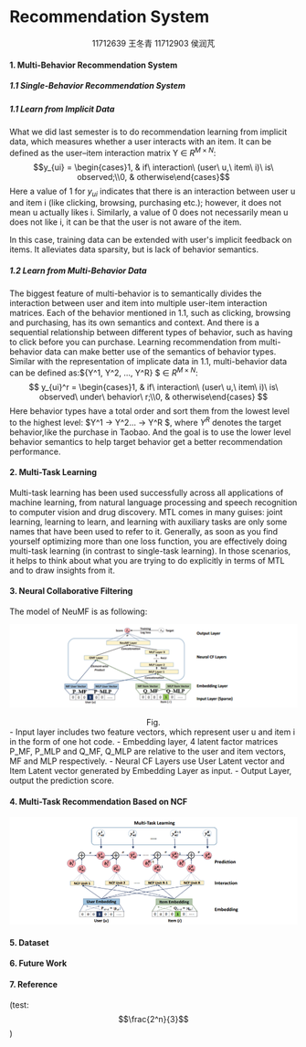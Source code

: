# Recommendation System

<center>
    11712639 王冬青   
    11712903 侯润芃
</center>

#### 1. Multi-Behavior Recommendation System


##### 1.1 Single-Behavior Recommendation System

##### 1.1 Learn from Implicit Data
What we did last semester is to do recommendation learning from implicit data, which measures whether a user interacts with an item. It can be defined as the user–item interaction matrix Y ∈ $R^{M×N}$:
$$y_{ui} = \begin{cases}1, & if\ interaction\ (user\ u,\ item\ i)\ is\ observed;\\0, & otherwise\end{cases}$$
Here a value of 1 for $y_{ui}$ indicates that there is an interaction between user u and item i (like clicking, browsing, purchasing etc.); however, it does not mean u actually likes i. Similarly, a value of 0 does not necessarily mean u does not like i, it can be that the user is not aware of the item. 

In this case, training data can be extended with user's implicit feedback on items. It alleviates data sparsity, but is lack of behavior semantics.

##### 1.2 Learn from Multi-Behavior Data

The biggest feature of multi-behavior is to semantically divides the interaction between user and item into multiple user-item interaction matrices. Each of the behavior mentioned in 1.1, such as clicking, browsing and purchasing, has its own semantics and context. And there is a sequential relationship between different types of behavior, such as having to click before you can purchase. Learning recommendation from multi-behavior data can make better use of the semantics of behavior types. Similar with the representation of implicate data in 1.1, multi-behavior data can be defined as:$\{Y^1, Y^2, ..., Y^R\} $ ∈ $R^{M\times N}$:
$$
y_{ui}^r = \begin{cases}1, & if\ interaction\ (user\ u,\ item\ i)\ is\ observed\ under\ behavior\ r;\\0, & otherwise\end{cases}
$$
Here behavior types have a total order and sort them from the lowest level to the highest level: $Y^1 → Y^2... → Y^R $, where $Y^R$ denotes the target behavior,like the purchase in Taobao. And the goal is to use the lower level behavior semantics to help target behavior get a better recommendation performance.

#### 2. Multi-Task Learning

Multi-task learning has been used successfully across all applications of machine learning, from natural language processing and speech recognition to computer vision and drug discovery. MTL comes in many guises: joint learning, learning to learn, and learning with auxiliary tasks are only some names that have been used to refer to it. Generally, as soon as you find yourself optimizing more than one loss function, you are effectively doing multi-task learning (in contrast to single-task learning). In those scenarios, it helps to think about what you are trying to do explicitly in terms of MTL and to draw insights from it.

#### 3. Neural Collaborative Filtering

The model of NeuMF is as following:

![1578301143866](https://github.com/DanielGaebelein/Experiment/blob/master/pictures/1578301143866.png)

<center>Fig.</center>
- Input layer includes two feature vectors, which represent user u and item i in the form of one hot code. 
- Embedding layer, 4 latent factor matrices P_MF, P_MLP and Q_MF, Q_MLP are relative to the user and item vectors, MF and MLP respectively. 
- Neural CF Layers use User Latent vector and Item Latent vector generated by Embedding Layer as input.
- Output Layer, output the prediction score.



#### 4. Multi-Task Recommendation Based on NCF

![1585082870424](https://github.com/DanielGaebelein/Experiment/blob/master/pictures/1585082870424.png)





#### 5. Dataset



#### 6. Future Work



#### 7. Reference



(test:$$\frac{2^n}{3}$$)

